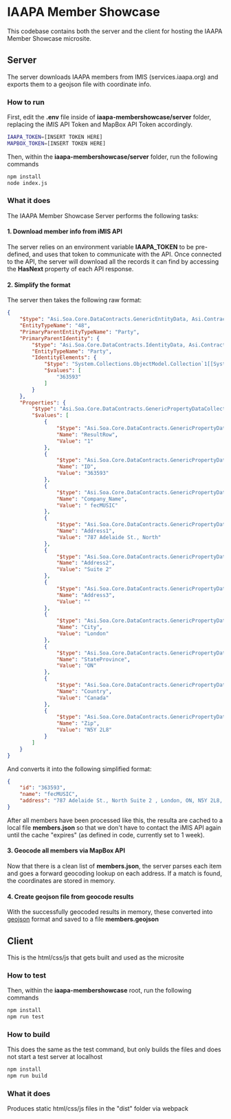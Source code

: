 # IAAPA Member Showcase
This codebase contains both the server and the client for hosting the IAAPA Member Showcase microsite.

## Server
The server downloads IAAPA members from IMIS (services.iaapa.org) and exports them to a geojson file with coordinate info.
### How to run
First, edit the **.env** file inside of **iaapa-membershowcase/server** folder, replacing the iMIS API Token and MapBox API Token accordingly.

```bash
IAAPA_TOKEN=[INSERT TOKEN HERE]
MAPBOX_TOKEN=[INSERT TOKEN HERE]
```

Then, within the **iaapa-membershowcase/server** folder, run the following commands
```bash
npm install
node index.js
```
### What it does
The IAAPA Member Showcase Server performs the following tasks:
#### 1. Download member info from iMIS API
The server relies on an environment variable **IAAPA_TOKEN** to be pre-defined, and uses that token to communicate with the API. Once connected to the API, the server will download all the records it can find by accessing the **HasNext** property of each API response.
#### 2. Simplify the format
The server then takes the following raw format:

```json
{
    "$type": "Asi.Soa.Core.DataContracts.GenericEntityData, Asi.Contracts",
    "EntityTypeName": "48",
    "PrimaryParentEntityTypeName": "Party",
    "PrimaryParentIdentity": {
        "$type": "Asi.Soa.Core.DataContracts.IdentityData, Asi.Contracts",
        "EntityTypeName": "Party",
        "IdentityElements": {
            "$type": "System.Collections.ObjectModel.Collection`1[[System.String, mscorlib]], mscorlib",
            "$values": [
                "363593"
            ]
        }
    },
    "Properties": {
        "$type": "Asi.Soa.Core.DataContracts.GenericPropertyDataCollection, Asi.Contracts",
        "$values": [
            {
                "$type": "Asi.Soa.Core.DataContracts.GenericPropertyData, Asi.Contracts",
                "Name": "ResultRow",
                "Value": "1"
            },
            {
                "$type": "Asi.Soa.Core.DataContracts.GenericPropertyData, Asi.Contracts",
                "Name": "ID",
                "Value": "363593"
            },
            {
                "$type": "Asi.Soa.Core.DataContracts.GenericPropertyData, Asi.Contracts",
                "Name": "Company_Name",
                "Value": " fecMUSIC"
            },
            {
                "$type": "Asi.Soa.Core.DataContracts.GenericPropertyData, Asi.Contracts",
                "Name": "Address1",
                "Value": "787 Adelaide St., North"
            },
            {
                "$type": "Asi.Soa.Core.DataContracts.GenericPropertyData, Asi.Contracts",
                "Name": "Address2",
                "Value": "Suite 2"
            },
            {
                "$type": "Asi.Soa.Core.DataContracts.GenericPropertyData, Asi.Contracts",
                "Name": "Address3",
                "Value": ""
            },
            {
                "$type": "Asi.Soa.Core.DataContracts.GenericPropertyData, Asi.Contracts",
                "Name": "City",
                "Value": "London"
            },
            {
                "$type": "Asi.Soa.Core.DataContracts.GenericPropertyData, Asi.Contracts",
                "Name": "StateProvince",
                "Value": "ON"
            },
            {
                "$type": "Asi.Soa.Core.DataContracts.GenericPropertyData, Asi.Contracts",
                "Name": "Country",
                "Value": "Canada"
            },
            {
                "$type": "Asi.Soa.Core.DataContracts.GenericPropertyData, Asi.Contracts",
                "Name": "Zip",
                "Value": "N5Y 2L8"
            }
        ]
    }
}
```
And converts it into the following simplified format:

```json
{
    "id": "363593",
    "name": "fecMUSIC",
    "address": "787 Adelaide St., North Suite 2 , London, ON, N5Y 2L8, Canada"
}
```
After all members have been processed like this, the resulta are cached to a local file **members.json** so that we don't have to contact the iMIS API again until the cache "expires" (as defined in code, currently set to 1 week).
#### 3. Geocode all members via MapBox API
Now that there is a clean list of **members.json**, the server parses each item and goes a forward geocoding lookup on each address. If a match is found, the coordinates are stored in memory.
#### 4. Create geojson file from geocode results
With the successfully geocoded results in memory, these converted into [geojson](https://geojson.org/) format and saved to a file **members.geojson**
## Client
This is the html/css/js that gets built and used as the microsite
### How to test
Then, within the **iaapa-membershowcase** root, run the following commands
```bash
npm install
npm run test
```
### How to build
This does the same as the test command, but only builds the files and does not start a test server at localhost
```bash
npm install
npm run build
```
### What it does
Produces static html/css/js files in the "dist" folder via webpack